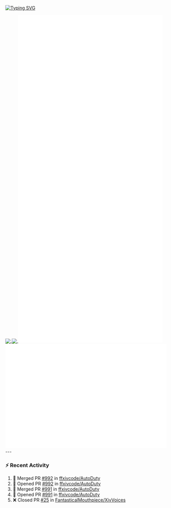 [![Typing SVG](https://readme-typing-svg.demolab.com?font=Fira+Code&duration=1000&pause=1000&multiline=true&repeat=false&width=435&lines=Simon+Latusek+%7C+Gameplay+Engineer)](https://git.io/typing-svg)

<a href="https://github.com/anuraghazra/github-readme-stats">
  <img height=200 align="center" src="https://github-readme-stats.vercel.app/api?username=erdelf&theme=radical" />
</a>
<a href="https://github.com/anuraghazra/convoychat">
  <img height=200 align="center" src="https://streak-stats.demolab.com?user=erdelf&theme=radical&mode=weekly" />
</a>

<picture>
  <img src="/github-metrics.svg" alt="Metrics">
</picture>

<picture>
  <img src="/github-metrics-achievements.svg" alt="Achievements">
</picture>
---

### :zap: Recent Activity
<!--START_SECTION:activity-->
1. 🎉 Merged PR [#992](https://github.com/ffxivcode/AutoDuty/pull/992) in [ffxivcode/AutoDuty](https://github.com/ffxivcode/AutoDuty)
2. 💪 Opened PR [#992](https://github.com/ffxivcode/AutoDuty/pull/992) in [ffxivcode/AutoDuty](https://github.com/ffxivcode/AutoDuty)
3. 🎉 Merged PR [#991](https://github.com/ffxivcode/AutoDuty/pull/991) in [ffxivcode/AutoDuty](https://github.com/ffxivcode/AutoDuty)
4. 💪 Opened PR [#991](https://github.com/ffxivcode/AutoDuty/pull/991) in [ffxivcode/AutoDuty](https://github.com/ffxivcode/AutoDuty)
5. ❌ Closed PR [#25](https://github.com/FantasticalMouthpiece/XivVoices/pull/25) in [FantasticalMouthpiece/XivVoices](https://github.com/FantasticalMouthpiece/XivVoices)
<!--END_SECTION:activity-->

<!--
**erdelf/erdelf** is a ✨ _special_ ✨ repository because its `README.md` (this file) appears on your GitHub profile.

Here are some ideas to get you started:

- 🔭 I’m currently working on ...
- 🌱 I’m currently learning ...
- 👯 I’m looking to collaborate on ...
- 🤔 I’m looking for help with ...
- 💬 Ask me about ...
- 📫 How to reach me: ...
- 😄 Pronouns: ...
- ⚡ Fun fact: ...
-->
